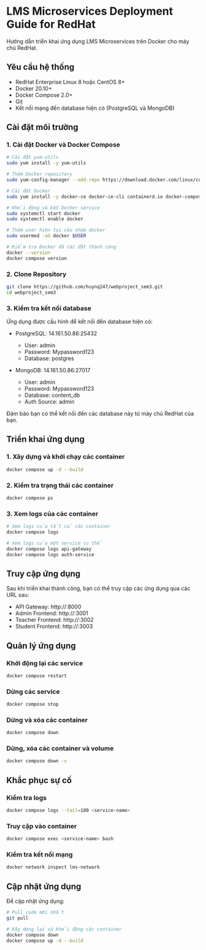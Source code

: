 # LMS Microservices Deployment Guide for RedHat

Hướng dẫn triển khai ứng dụng LMS Microservices trên Docker cho máy chủ RedHat.

## Yêu cầu hệ thống

- RedHat Enterprise Linux 8 hoặc CentOS 8+
- Docker 20.10+
- Docker Compose 2.0+
- Git
- Kết nối mạng đến database hiện có (PostgreSQL và MongoDB)

## Cài đặt môi trường

### 1. Cài đặt Docker và Docker Compose

```bash
# Cài đặt yum-utils
sudo yum install -y yum-utils

# Thêm Docker repository
sudo yum-config-manager --add-repo https://download.docker.com/linux/centos/docker-ce.repo

# Cài đặt Docker
sudo yum install -y docker-ce docker-ce-cli containerd.io docker-compose-plugin

# Khởi động và bật Docker service
sudo systemctl start docker
sudo systemctl enable docker

# Thêm user hiện tại vào nhóm docker
sudo usermod -aG docker $USER

# Kiểm tra Docker đã cài đặt thành công
docker --version
docker compose version
```

### 2. Clone Repository

```bash
git clone https://github.com/huynq247/webproject_sem3.git
cd webproject_sem3
```

### 3. Kiểm tra kết nối database

Ứng dụng được cấu hình để kết nối đến database hiện có:

- PostgreSQL: 14.161.50.86:25432
  - User: admin
  - Password: Mypassword123
  - Database: postgres

- MongoDB: 14.161.50.86:27017
  - User: admin
  - Password: Mypassword123
  - Database: content_db
  - Auth Source: admin

Đảm bảo bạn có thể kết nối đến các database này từ máy chủ RedHat của bạn.

## Triển khai ứng dụng

### 1. Xây dựng và khởi chạy các container

```bash
docker compose up -d --build
```

### 2. Kiểm tra trạng thái các container

```bash
docker compose ps
```

### 3. Xem logs của các container

```bash
# Xem logs của tất cả các container
docker compose logs

# Xem logs của một service cụ thể
docker compose logs api-gateway
docker compose logs auth-service
```

## Truy cập ứng dụng

Sau khi triển khai thành công, bạn có thể truy cập các ứng dụng qua các URL sau:

- API Gateway: http://<server-ip>:8000
- Admin Frontend: http://<server-ip>:3001
- Teacher Frontend: http://<server-ip>:3002
- Student Frontend: http://<server-ip>:3003

## Quản lý ứng dụng

### Khởi động lại các service

```bash
docker compose restart
```

### Dừng các service

```bash
docker compose stop
```

### Dừng và xóa các container

```bash
docker compose down
```

### Dừng, xóa các container và volume

```bash
docker compose down -v
```

## Khắc phục sự cố

### Kiểm tra logs

```bash
docker compose logs --tail=100 <service-name>
```

### Truy cập vào container

```bash
docker compose exec <service-name> bash
```

### Kiểm tra kết nối mạng

```bash
docker network inspect lms-network
```

## Cập nhật ứng dụng

Để cập nhật ứng dụng:

```bash
# Pull code mới nhất
git pull

# Xây dựng lại và khởi động các container
docker compose down
docker compose up -d --build
```